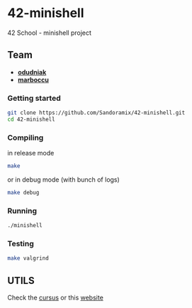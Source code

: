 # 42-minishell

42 School - minishell project

## Team

* [**odudniak**](https://github.com/Sandoramix)
* [**marboccu**](https://github.com/Martybb01)

### Getting started

```bash
git clone https://github.com/Sandoramix/42-minishell.git
cd 42-minishell
```

### Compiling

in release mode

```bash
make
```

or in debug mode (with bunch of logs)

```bash
make debug
```

### Running

```bash
./minishell
```

### Testing

```bash
make valgrind
```

## UTILS

Check the [cursus](https://github.com/Sandoramix/42cursus/tree/master/utils) or this [website](https://42fr-utils.vercel.app/)
